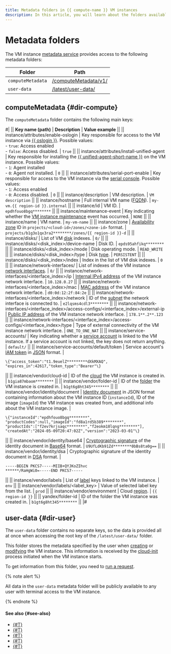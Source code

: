 ```yaml
---
title: Metadata folders in {{ compute-name }} VM instances
description: In this article, you will learn about the folders available in the {{ compute-full-name }} VM instance metadata service and the keys they contain.
---
```


# Metadata folders

The VM instance [metadata service](../vm-metadata.md) provides access to the following metadata folders:

| **Folder** | **Path** |
| --- | --- |
| `computeMetadata` | [/computeMetadata/v1/](#dir-compute) |
| `user-data` | [/latest/user-data/](#dir-user) |

## computeMetadata {#dir-compute}

The `computeMetadata` folder contains the following main keys:

#|
|| **Key name (path)** | **Description** | **Value example** ||
|| instance/attributes/enable-oslogin | Key responsible for access to the VM instance via [{{ oslogin }}](../../../organization/concepts/os-login.md). Possible values:</br>- `true`: Access enabled</br>- `false`: Access disabled. | `true` ||
|| instance/attributes/install-unified-agent | Key responsible for installing the [{{ unified-agent-short-name }}](../../../monitoring/concepts/data-collection/unified-agent/index.md) on the VM instance. Possible values:</br>- `1`: Agent installed</br>- `0`: Agent not installed. | `0` ||
|| instance/attributes/serial-port-enable | Key responsible for access to the VM instance via the [serial console](../../operations/serial-console/index.md). Possible values:</br>- `1`: Access enabled</br>- `0`: Access disabled. | `0` ||
|| instance/description | VM description. | `VM description` ||
|| instance/hostname | Full internal VM name ([FQDN](../network.md#hostname)). | `my-vm.{{ region-id }}.internal` ||
|| instance/id | VM ID. | `epdhfouo8bgq********` ||
|| instance/maintenance-event | Key indicating whether the [VM instance maintenance](../vm-policies.md) event has occurred. | `NONE` ||
|| instance/name | VM name. | `my-vm-name` ||
|| instance/zone | [Availability zone](../../../overview/concepts/geo-scope.md) ID in `projects/<cloud-id>/zones/<zone-id>` format. | `projects/b1g3o1qx3ra2********/zones/{{ region-id }}-d` ||
|| instance/disks/ | List of VM [disk](../disk.md) indexes. | `0/` ||
|| instance/disks/<disk_index>/device-name | Disk ID. | `epds95ahfikq********` ||
|| instance/disks/<disk_index>/mode | Disk operating mode. | `READ_WRITE` ||
|| instance/disks/<disk_index>/type | Disk [type](../disk.md#disks-types). | `PERSISTENT` ||
|| instance/disks/<disk_index>/index | Index in the list of VM disk indexes. | `0` ||
|| instance/network-interfaces/ | List of indexes of the VM instance [network interfaces](../network.md). | `0/` ||
|| instance/network-interfaces/<interface_index>/ip | [Internal IPv4 address](../network.md#internal-ip) of the VM instance network interface. | `10.128.0.27` ||
|| instance/network-interfaces/<interface_index>/mac | [MAC address](../network.md#mac-address) of the VM instance network interface. | `d0:0d:12:2f:84:2e` ||
|| instance/network-interfaces/<interface_index>/network | ID of the [subnet](../../../vpc/concepts/network.md#subnet) the network interface is connected to. | `e2lqsms4cdl3********` ||
|| instance/network-interfaces/<interface_index>/access-configs/<interface_index>/external-ip | [Public IP address](../network.md#public-ip) of the VM instance network interface. | `178.1**.2**.123` ||
|| instance/network-interfaces/<interface_index>/access-configs/<interface_index>/type | Type of external connectivity of the VM instance network interface. | `ONE_TO_ONE_NAT` ||
|| instance/service-accounts/ | Key indicating whether a [service account](../../../iam/concepts/users/service-accounts.md) is linked to the VM instance. If a service account is not linked, the key does not return anything. | `default/` ||
|| instance/service-accounts/default/token | Service account's [IAM token](../../../iam/concepts/authorization/iam-token.md) in [JSON](https://en.wikipedia.org/wiki/JSON) format. | 
```
\{"access_token":"t1.9euelZ*********dXkMXAQ",
"expires_in":42617,"token_type":"Bearer"\}
```
||
|| instance/vendor/cloud-id | ID of the [cloud](../../../resource-manager/concepts/resources-hierarchy.md#cloud) the VM instance is created in. | `b1gia87mbaom********` ||
|| instance/vendor/folder-id | ID of the [folder](../../../resource-manager/concepts/resources-hierarchy.md#cloud) the VM instance is created in. | `b1gt6g8ht345********` ||
|| instance/vendor/identity/document | [Identity document](./identity-document.md) in JSON format containing information about the VM instance ID (`instanceId`), ID of the image (`imageId`) the VM instance was created from, and additional info about the VM instance image. | 
```
\{"instanceId":"epdhfouo8bgq********",
"productCodes":null,"imageId":"fd8a1rd5b389********",
"productIds":["f2ev7krjsaqc********","f2eokm18lqng********"],
"createdAt":"2024-05-09T20:47:02Z","version":"2023-03-01"\}
```
||
|| instance/vendor/identity/base64 | [Cryptographic signature](./identity-document.md#signed-identity-documents) of the identity document in [Base64](https://www.base64encode.org/) format. | `U9UfLdKb91Zd********0bBs8ta0g==` ||
|| instance/vendor/identity/dsa | Cryptographic signature of the identity document in [DSA](https://en.wikipedia.org/wiki/Digital_Signature_Algorithm) format. | 
```
-----BEGIN PKCS7-----MIIB+QYJKoZIhvc
******/RaHgWi0=-----END PKCS7-----
```
||
|| instance/vendor/labels | List of [label](../../../resource-manager/concepts/labels.md) keys linked to the VM instance. | `env` ||
|| instance/vendor/labels/<label_key> | Value of selected label key from the list. | `prod` ||
|| instance/vendor/environment | Cloud [region](../../../overview/concepts/region.md). | `{{ region-id }}` ||
|| yandex/folder-id | ID of the folder the VM instance was created in. | `b1gt6g8ht345********` ||
|#


## user-data {#dir-user}

The `user-data` folder contains no separate keys, so the data is provided all at once when accessing the root key of the `/latest/user-data/` folder.

This folder stores the metadata specified by the user when [creating](../../operations/index.md#vm-create) or [modifying](../../operations/vm-control/vm-update.md#change-metadata) the VM instance. This information is received by the [cloud-init](https://cloudinit.readthedocs.io/en/latest/index.html) process initiated when the VM instance starts.

To get information from this folder, you need to [run a request](../../operations/vm-info/get-info.md#example4).

{% note alert %}

All data in the `user-data` metadata folder will be publicly available to any user with terminal access to the VM instance.

{% endnote %}

#### See also {#see-also}

* [{#T}](../vm-metadata.md)
* [{#T}](./public-image-keys.md)
* [{#T}](./sending-metadata.md)
* [{#T}](./accessing-metadata.md)
* [{#T}](./identity-document.md)